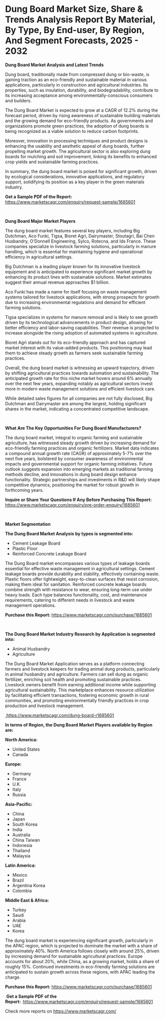 <p><h1>Dung Board Market Size, Share & Trends Analysis Report By Material, By Type, By End-user, By Region, And Segment Forecasts, 2025 - 2032</h1></p><p><strong>Dung Board Market Analysis and Latest Trends</strong></p>
<p><p>Dung board, traditionally made from compressed dung or bio-waste, is gaining traction as an eco-friendly and sustainable material in various applications, particularly in construction and agricultural industries. Its properties, such as insulation, durability, and biodegradability, contribute to its increasing acceptance among environmentally-conscious consumers and builders.</p><p>The Dung Board Market is expected to grow at a CAGR of 12.2% during the forecast period, driven by rising awareness of sustainable building materials and the growing demand for eco-friendly products. As governments and organizations promote green practices, the adoption of dung boards is being recognized as a viable solution to reduce carbon footprints.</p><p>Moreover, innovation in processing techniques and product designs is enhancing the usability and aesthetic appeal of dung boards, further propelling market growth. The agricultural sector is also exploring dung boards for mulching and soil improvement, linking its benefits to enhanced crop yields and sustainable farming practices.</p><p>In summary, the dung board market is poised for significant growth, driven by ecological considerations, innovative applications, and regulatory support, solidifying its position as a key player in the green materials industry.</p></p>
<p><strong>Get a Sample PDF of the Report:&nbsp;</strong> <a href="https://www.marketscagr.com/enquiry/request-sample/1685601?utm_campaign=2782&utm_medium=2&utm_source=Github&utm_content=ia&utm_term=24032025&utm_id=dung-board">https://www.marketscagr.com/enquiry/request-sample/1685601</a></p>
<p>&nbsp;</p>
<p><strong>Dung Board Major Market Players</strong></p>
<p><p>The dung board market features several key players, including Big Dutchman, Aco Funki, Tigsa, Bioret Agri, Dairymaster, Stoutagri, Bai Chen Husbandry, O'Donnell Engineering, Sylco, Rotecna, and Ids France. These companies specialize in livestock farming solutions, particularly in manure handling, which is essential for maintaining hygiene and operational efficiency in agricultural settings.</p><p>Big Dutchman is a leading player known for its innovative livestock equipment and is anticipated to experience significant market growth by enhancing its product lines with sustainable solutions. Market estimates suggest their annual revenue approaches $1 billion.</p><p>Aco Funki has made a name for itself focusing on waste management systems tailored for livestock applications, with strong prospects for growth due to increasing environmental regulations and demand for efficient farming solutions.</p><p>Tigsa specializes in systems for manure removal and is likely to see growth driven by its technological advancements in product design, allowing for better efficiency and labor-saving capabilities. Their revenue is projected to increase alongside the rising adoption of automated systems in agriculture.</p><p>Bioret Agri stands out for its eco-friendly approach and has captured market interest with its value-added products. This positioning may lead them to achieve steady growth as farmers seek sustainable farming practices.</p><p>Overall, the dung board market is witnessing an upward trajectory, driven by shifting agricultural practices towards automation and sustainability. The anticipated growth rate for this niche market hovers around 6% annually over the next few years, expanding notably as agricultural sectors invest more in modern waste management solutions and efficient livestock care. </p><p>While detailed sales figures for all companies are not fully disclosed, Big Dutchman and Dairymaster are among the largest, holding significant shares in the market, indicating a concentrated competitive landscape.</p></p>
<p>&nbsp;</p>
<p><strong>What Are The Key Opportunities For Dung Board Manufacturers?</strong></p>
<p><p>The dung board market, integral to organic farming and sustainable agriculture, has witnessed steady growth driven by increasing demand for eco-friendly farming practices and organic fertilizers. Market data indicates a compound annual growth rate (CAGR) of approximately 5-7% over the next five years, bolstered by consumer awareness of environmental impacts and governmental support for organic farming initiatives. Future outlook suggests expansion into emerging markets as traditional farming methods decline, and innovations in dung board design enhance functionality. Strategic partnerships and investments in R&D will likely shape competitive dynamics, positioning the market for robust growth in forthcoming years.</p></p>
<p><strong>Inquire or Share Your Questions If Any Before Purchasing This Report:</strong> <a href="https://www.marketscagr.com/enquiry/pre-order-enquiry/1685601?utm_campaign=2782&utm_medium=2&utm_source=Github&utm_content=ia&utm_term=24032025&utm_id=dung-board">https://www.marketscagr.com/enquiry/pre-order-enquiry/1685601</a></p>
<p>&nbsp;</p>
<p><strong>Market Segmentation</strong></p>
<p><strong>The Dung Board Market Analysis by types is segmented into:</strong></p>
<p><ul><li>Cement Leakage Board</li><li>Plastic Floor</li><li>Reinforced Concrete Leakage Board</li></ul></p>
<p><p>The Dung Board market encompasses various types of leakage boards essential for effective waste management in agricultural settings. Cement leakage boards provide durability and stability, effectively containing waste. Plastic floors offer lightweight, easy-to-clean surfaces that resist corrosion, making them ideal for sanitation. Reinforced concrete leakage boards combine strength with resistance to wear, ensuring long-term use under heavy loads. Each type balances functionality, cost, and maintenance requirements, catering to different needs in livestock and waste management operations.</p></p>
<p><strong>Purchase this Report:&nbsp;</strong><a href="https://www.marketscagr.com/purchase/1685601?utm_campaign=2782&utm_medium=2&utm_source=Github&utm_content=ia&utm_term=24032025&utm_id=dung-board">https://www.marketscagr.com/purchase/1685601</a></p>
<p>&nbsp;</p>
<p><strong>The Dung Board Market Industry Research by Application is segmented into:</strong></p>
<p><ul><li>Animal Husbandry</li><li>Agriculture</li></ul></p>
<p><p>The Dung Board Market Application serves as a platform connecting farmers and livestock keepers for trading animal dung products, particularly in animal husbandry and agriculture. Farmers can sell dung as organic fertilizer, enriching soil health and promoting sustainable practices. Livestock owners benefit from earning additional income while supporting agricultural sustainability. This marketplace enhances resource utilization by facilitating efficient transactions, fostering economic growth in rural communities, and promoting environmentally friendly practices in crop production and livestock management.</p></p>
<p><a href="https://www.marketscagr.com/dung-board-r1685601?utm_campaign=2782&utm_medium=2&utm_source=Github&utm_content=ia&utm_term=24032025&utm_id=dung-board">&nbsp;https://www.marketscagr.com/dung-board-r1685601</a></p>
<p><strong>In terms of Region, the Dung Board Market Players available by Region are:</strong></p>
<p>
    <p> <strong> North America: </strong>
        <ul>
            <li>United States</li>
            <li>Canada</li>
        </ul>
        </p> 
    <p> <strong> Europe: </strong>
        <ul>
            <li>Germany</li>
            <li>France</li>
            <li>U.K.</li>
            <li>Italy</li>
            <li>Russia</li>
        </ul>
        </p> 
    <p> <strong> Asia-Pacific: </strong>
        <ul>
            <li>China</li>
            <li>Japan</li>
            <li>South Korea</li>
            <li>India</li>
            <li>Australia</li>
            <li>China Taiwan</li>
            <li>Indonesia</li>
            <li>Thailand</li>
            <li>Malaysia</li>
        </ul>
        </p> 
    <p> <strong> Latin America: </strong>
        <ul>
            <li>Mexico</li>
            <li>Brazil</li>
            <li>Argentina Korea</li>
            <li>Colombia</li>
        </ul>
        </p> 
    <p> <strong> Middle East & Africa: </strong>
        <ul>
            <li>Turkey</li>
            <li>Saudi</li>
            <li>Arabia</li>
            <li>UAE</li>
            <li>Korea</li>
        </ul>
    </p>
    </p>
<p><p>The dung board market is experiencing significant growth, particularly in the APAC region, which is projected to dominate the market with a share of approximately 40%. North America follows closely with around 25%, driven by increasing demand for sustainable agricultural practices. Europe accounts for about 20%, while China, as a growing market, holds a share of roughly 15%. Continued investments in eco-friendly farming solutions are anticipated to sustain growth across these regions, with APAC leading the charge.</p></p>
<p><strong>Purchase this Report: </strong><a href="https://www.marketscagr.com/purchase/1685601?utm_campaign=2782&utm_medium=2&utm_source=Github&utm_content=ia&utm_term=24032025&utm_id=dung-board">https://www.marketscagr.com/purchase/1685601</a></p>
<p>&nbsp;<strong>Get a Sample PDF of the Report:&nbsp;&nbsp;</strong><a href="https://www.marketscagr.com/enquiry/request-sample/1685601?utm_campaign=2782&utm_medium=2&utm_source=Github&utm_content=ia&utm_term=24032025&utm_id=dung-board">https://www.marketscagr.com/enquiry/request-sample/1685601</a></p>
<p><strong></strong></p>
<p>Check more reports on <a href="https://www.marketscagr.com/?utm_campaign=2782&utm_medium=2&utm_source=Github&utm_content=ia&utm_term=24032025&utm_id=dung-board">https://www.marketscagr.com/</a></p>